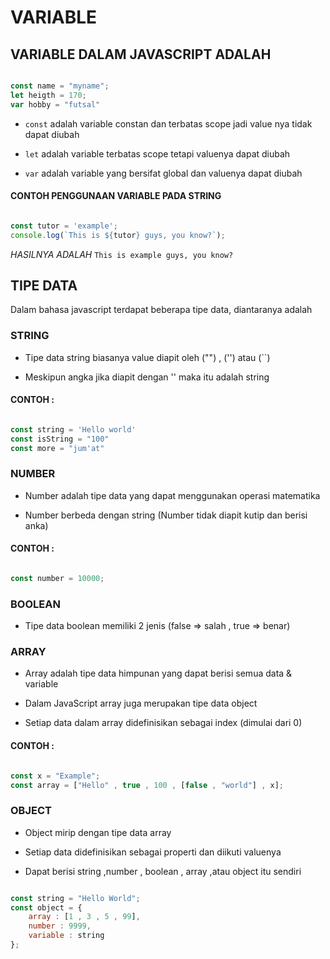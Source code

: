 # VARIABLE


## VARIABLE DALAM JAVASCRIPT ADALAH

```js

const name = "myname";
let heigth = 170;
var hobby = "futsal"

```

* `const` adalah variable constan dan terbatas scope jadi value nya tidak dapat diubah

* `let` adalah variable terbatas scope tetapi valuenya dapat diubah

* `var` adalah variable yang bersifat global dan valuenya dapat diubah

#### CONTOH PENGGUNAAN VARIABLE PADA STRING

```js

const tutor = 'example';
console.log(`This is ${tutor} guys, you know?`);

```

*HASILNYA ADALAH* `This is example guys, you know?`


## TIPE DATA

Dalam bahasa javascript terdapat beberapa tipe data,  diantaranya adalah

### STRING

- Tipe data string biasanya value diapit oleh ("") , ('') atau (``) 

- Meskipun angka jika diapit dengan '' maka itu adalah string

#### CONTOH :

```js

const string = 'Hello world'
const isString = "100"
const more = "jum'at"

```


### NUMBER

- Number adalah tipe data yang dapat menggunakan operasi matematika

- Number berbeda dengan string (Number tidak diapit kutip dan berisi anka)

#### CONTOH :

```js

const number = 10000;

```

### BOOLEAN

- Tipe data boolean memiliki 2 jenis (false => salah , true => benar)

### ARRAY

- Array adalah tipe data himpunan yang dapat berisi semua data & variable

- Dalam JavaScript array juga merupakan tipe data object

- Setiap data dalam array didefinisikan sebagai index (dimulai dari 0)

#### CONTOH :

```js

const x = "Example";
const array = ["Hello" , true , 100 , [false , "world"] , x];

```

### OBJECT

- Object mirip dengan tipe data array

- Setiap data didefinisikan sebagai properti dan diikuti valuenya 

- Dapat berisi string ,number , boolean , array ,atau object itu sendiri

```js

const string = "Hello World";
const object = {
    array : [1 , 3 , 5 , 99],
    number : 9999,
    variable : string
};

```